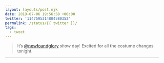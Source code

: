 ```yaml
---
layout: layouts/post.njk
date: 2019-07-06 19:56:58 +00:00
twitter: '1147595314804580352'
permalink: /status/{{ twitter }}/
tags: 
  - tweet
---
```


> It’s [@newfoundglory](https://twitter.com/newfoundglory) *show* day! Excited for all the costume changes tonight.

---
